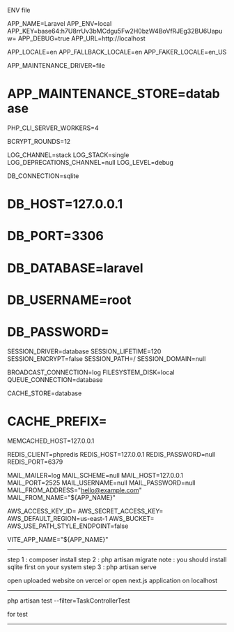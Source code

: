 ENV file


APP_NAME=Laravel
APP_ENV=local
APP_KEY=base64:h7U8rrUv3bMCdgu5Fw2H0bzW4BoVfRJEg32BU6Uapuw=
APP_DEBUG=true
APP_URL=http://localhost

APP_LOCALE=en
APP_FALLBACK_LOCALE=en
APP_FAKER_LOCALE=en_US

APP_MAINTENANCE_DRIVER=file
# APP_MAINTENANCE_STORE=database

PHP_CLI_SERVER_WORKERS=4

BCRYPT_ROUNDS=12

LOG_CHANNEL=stack
LOG_STACK=single
LOG_DEPRECATIONS_CHANNEL=null
LOG_LEVEL=debug

DB_CONNECTION=sqlite
# DB_HOST=127.0.0.1
# DB_PORT=3306
# DB_DATABASE=laravel
# DB_USERNAME=root
# DB_PASSWORD=

SESSION_DRIVER=database
SESSION_LIFETIME=120
SESSION_ENCRYPT=false
SESSION_PATH=/
SESSION_DOMAIN=null

BROADCAST_CONNECTION=log
FILESYSTEM_DISK=local
QUEUE_CONNECTION=database

CACHE_STORE=database
# CACHE_PREFIX=

MEMCACHED_HOST=127.0.0.1

REDIS_CLIENT=phpredis
REDIS_HOST=127.0.0.1
REDIS_PASSWORD=null
REDIS_PORT=6379

MAIL_MAILER=log
MAIL_SCHEME=null
MAIL_HOST=127.0.0.1
MAIL_PORT=2525
MAIL_USERNAME=null
MAIL_PASSWORD=null
MAIL_FROM_ADDRESS="hello@example.com"
MAIL_FROM_NAME="${APP_NAME}"

AWS_ACCESS_KEY_ID=
AWS_SECRET_ACCESS_KEY=
AWS_DEFAULT_REGION=us-east-1
AWS_BUCKET=
AWS_USE_PATH_STYLE_ENDPOINT=false

VITE_APP_NAME="${APP_NAME}"

-------------------------------------------------------------------

step 1 : composer install 
step 2 : php artisan migrate
note : you should install sqlite first on your system 
step 3 : php artisan serve

open uploaded website on vercel or open next.js application on localhost


--------------------------------------------------------------------

 php artisan test --filter=TaskControllerTest

 for test 


----------------------------------------------------------------------


